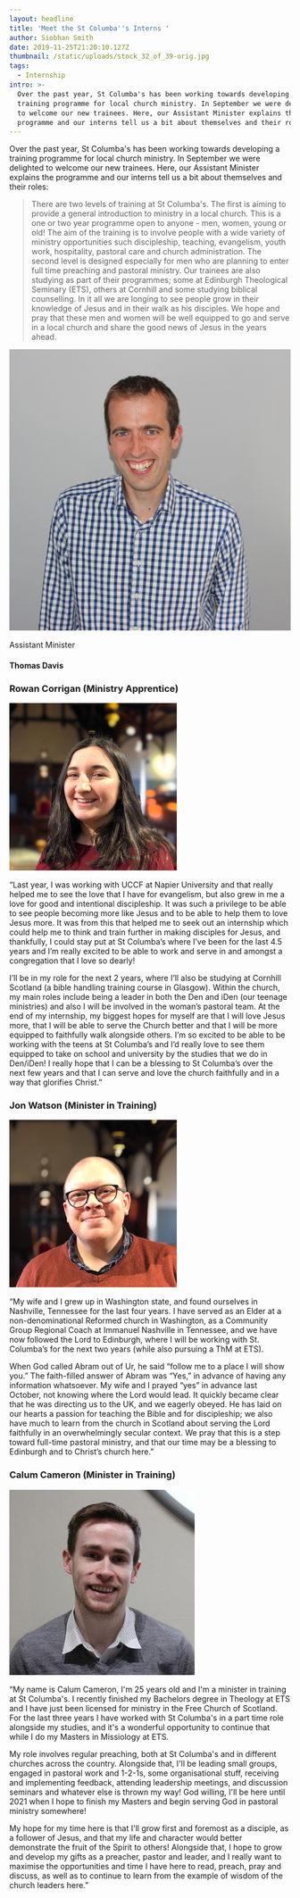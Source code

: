 ```yaml
---
layout: headline
title: 'Meet the St Columba''s Interns '
author: Siobhan Smith
date: 2019-11-25T21:20:10.127Z
thumbnail: /static/uploads/stock_32_of_39-orig.jpg
tags:
  - Internship
intro: >-
  Over the past year, St Columba's has been working towards developing a
  training programme for local church ministry. In September we were delighted
  to welcome our new trainees. Here, our Assistant Minister explains the
  programme and our interns tell us a bit about themselves and their roles.
---
```

Over the past year, St Columba's has been working towards developing a training
programme for local church ministry.  In September we were delighted to welcome
our new trainees.  Here, our Assistant Minister explains the programme and our
interns tell us a bit about themselves and their roles:

<blockquote>
There are two levels of training at St Columba's. The first is aiming to
provide a general introduction to ministry in a local church.  This is a one or
two year programme open to anyone - men, women, young or old!  The aim of the
training is to involve people with a wide variety of ministry opportunities such
discipleship, teaching, evangelism, youth work, hospitality, pastoral care and
church administration. The second level is designed especially for men who are
planning to enter full time preaching and pastoral ministry. Our trainees are
also studying as part of their programmes; some at Edinburgh Theological
Seminary (ETS), others at Cornhill and some studying biblical counselling. In it
all we are longing to see people grow in their knowledge of Jesus and in their
walk as his disciples. We hope and pray that these men and women will be well
equipped to go and serve in a local church and share the good news of Jesus in
the years ahead.
</blockquote>

<div class="mt-4">
    <div class="flex items-center">
      <div class="mr-4">
        <img alt="Thomas Davis" src="/static/uploads/thomas-davis.jpg"
            loading="lazy"
            class="h-16 w-16 rounded-full">
      </div>
      <div class="flex flex-col">
        <p>Assistant Minister</p>
        <h4 class="my-0">Thomas Davis</h4>
      </div>
    </div>
</div>

### Rowan Corrigan (Ministry Apprentice)

<img alt="Rowan Corrigan" src="/static/uploads/people/rowan.png"
    loading="lazy"
    class="h-32 w-32 rounded-full">

“Last year, I was working with UCCF at Napier University and that really helped
me to see the love that I have for evangelism, but also grew in me a love for
good and intentional discipleship. It was such a privilege to be able to see
people becoming more like Jesus and to be able to help them to love Jesus
more. It was from this that helped me to seek out an internship which could
help me to think and train further in making disciples for Jesus, and
thankfully, I could stay put at St Columba’s where I’ve been for the last 4.5
years and I’m really excited to be able to work and serve in and amongst a
congregation that I love so dearly!

I’ll be in my role for the next 2 years, where I’ll also be studying at Cornhill
Scotland (a bible handling training course in Glasgow). Within the church, my
main roles include being a leader in both the Den and iDen (our teenage
ministries) and also I will be involved in the woman’s pastoral team. At the
end of my internship, my biggest hopes for myself are that I will love Jesus
more, that I will be able to serve the Church better and that I will be more
equipped to faithfully walk alongside others. I’m so excited to be able to be
working with the teens at St Columba’s and I’d really love to see them equipped
to take on school and university by the studies that we do in Den/iDen! I really
hope that I can be a blessing to St Columba’s over the next few years and that I
can serve and love the church faithfully and in a way that glorifies Christ.”

### Jon Watson (Minister in Training)

<img alt="Jon Watson" src="/static/uploads/people/jon.png"
    loading="lazy"
    class="h-32 w-32 rounded-full">

“My wife and I grew up in Washington state, and found ourselves in Nashville,
Tennessee for the last four years. I have served as an Elder at a
non-denominational Reformed church in Washington, as a Community Group Regional
Coach at Immanuel Nashville in Tennessee, and we have now followed the Lord to
Edinburgh, where I will be working with St. Columba’s for the next two years
(while also pursuing a ThM at ETS).

When God called Abram out of Ur, he said “follow me to a place I will show you.”
The faith-filled answer of Abram was “Yes,” in advance of having any information
whatsoever. My wife and I prayed “yes” in advance last October, not knowing
where the Lord would lead. It quickly became clear that he was directing us to
the UK, and we eagerly obeyed. He has laid on our hearts a passion for teaching
the Bible and for discipleship; we also have much to learn from the church in
Scotland about serving the Lord faithfully in an overwhelmingly secular context.
We pray that this is a step toward full-time pastoral ministry, and that our
time may be a blessing to Edinburgh and to Christ’s church here.”

### Calum Cameron (Minister in Training)

<img alt="Calum Cameron" src="/static/uploads/people/calum_cam.png"
    loading="lazy"
    class="h-32 w-32 rounded-full">

“My name is Calum Cameron, I'm 25 years old and I'm a minister in training at St
Columba's. I recently finished my Bachelors degree in Theology at ETS and I have
just been licensed for ministry in the Free Church of Scotland. For the last
three years I have worked with St Columba's in a part time role alongside my
studies, and it's a wonderful opportunity to continue that while I do my Masters
in Missiology at ETS.

My role involves regular preaching, both at St Columba's and in different
churches across the country. Alongside that, I'll be leading small groups,
engaged in pastoral work and 1-2-1s, some organisational stuff, receiving and
implementing feedback, attending leadership meetings, and discussion seminars
and whatever else is thrown my way! God willing, I'll be here until 2021 when I
hope to finish my Masters and begin serving God in pastoral ministry somewhere!

My hope for my time here is that I'll grow first and foremost as a disciple, as
a follower of Jesus, and that my life and character would better demonstrate the
fruit of the Spirit to others! Alongside that, I hope to grow and develop my
gifts as a preacher, pastor and leader, and I really want to maximise the
opportunities and time I have here to read, preach, pray and discuss, as well as
to continue to learn from the example of wisdom of the church leaders here.”
